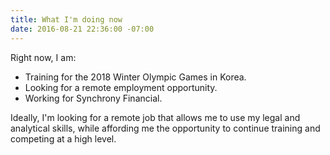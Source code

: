 ```yaml
---
title: What I'm doing now
date: 2016-08-21 22:36:00 -07:00
---
```


Right now, I am:

* Training for the 2018 Winter Olympic Games in Korea.
* Looking for a remote employment opportunity. 
* Working for Synchrony Financial.

Ideally, I'm looking for a remote job that allows me to use my legal and analytical skills, while affording me the opportunity to continue training and competing at a high level.
